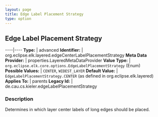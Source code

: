 ```yaml
---
layout: page
title: Edge Label Placement Strategy
type: option
---
```

## Edge Label Placement Strategy

----|----
**Type:** | advanced
**Identifier:** | org.eclipse.elk.layered.edgeCenterLabelPlacementStrategy
**Meta Data Provider:** | properties.LayeredMetaDataProvider
**Value Type:** | `org.eclipse.elk.core.options.EdgeLabelPlacementStrategy` (Enum)
**Possible Values:** | `CENTER`, `WIDEST_LAYER`
**Default Value:** | `EdgeLabelPlacementStrategy.CENTER` (as defined in org.eclipse.elk.layered)
**Applies To:** | parents
**Legacy Id:** | de.cau.cs.kieler.edgeLabelPlacementStrategy


### Description
Determines in which layer center labels of long edges should be placed.


